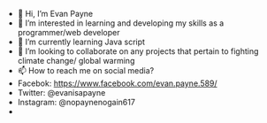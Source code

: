 - 👋 Hi, I’m Evan Payne
- 👀 I’m interested in learning and developing my skills as a programmer/web developer
- 🌱 I’m currently learning Java script
- 💞️ I’m looking to collaborate on any projects that pertain to fighting climate change/ global warming
- 📫 How to reach me on social media?
-  Facebok: https://www.facebook.com/evan.payne.589/ 
-  Twitter: @evanisapayne
-  Instagram: @nopaynenogain617
- 

<!---
Empire-droid/Empire-droid is a ✨ special ✨ repository because its `README.md` (this file) appears on your GitHub profile.
You can click the Preview link to take a look at your changes.
--->
